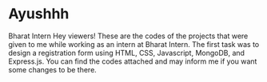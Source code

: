# Ayushhh
Bharat Intern
Hey viewers! 
These are the codes of the projects that were given to me while working as an intern at Bharat Intern. The first task was to design a registration form using HTML, CSS, Javascript, MongoDB, and Express.js. You can find the codes attached and may inform me if you want some changes to be there.
